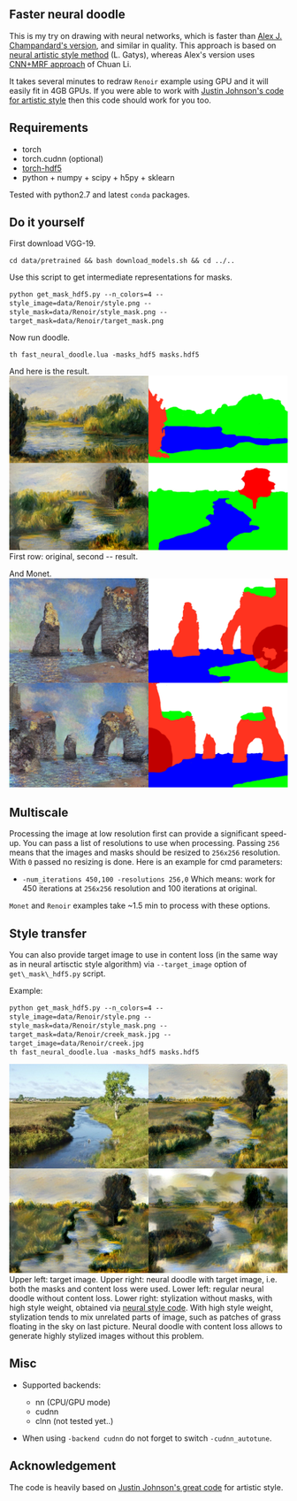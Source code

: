 ## Faster neural doodle

This is my try on drawing with neural networks, which is faster than [Alex J. Champandard's version](https://github.com/alexjc/neural-doodle), and similar in quality. This approach is based on [neural artistic style method](http://arxiv.org/abs/1508.06576) (L. Gatys), whereas Alex's version uses [CNN+MRF approach](http://arxiv.org/abs/1601.04589) of Chuan Li.

It takes several minutes to redraw `Renoir` example using GPU and it will easily fit in 4GB GPUs. If you were able to work with [Justin Johnson's code for artistic style](https://github.com/jcjohnson/neural-style) then this code should work for you too. 

## Requirements
- torch
- torch.cudnn (optional)
- [torch-hdf5](https://github.com/deepmind/torch-hdf5)
- python + numpy + scipy + h5py + sklearn

Tested with python2.7 and latest `conda` packages.
## Do it yourself

First download VGG-19.
```
cd data/pretrained && bash download_models.sh && cd ../..
```

Use this script to get intermediate representations for masks. 
```
python get_mask_hdf5.py --n_colors=4 --style_image=data/Renoir/style.png --style_mask=data/Renoir/style_mask.png --target_mask=data/Renoir/target_mask.png
```

Now run doodle.
```
th fast_neural_doodle.lua -masks_hdf5 masks.hdf5
```

And here is the result.
![Renoir](data/Renoir/grid.png)
First row: original, second -- result.

And Monet.
![Monet](data/Monet/grid.png)

## Multiscale

Processing the image at low resolution first can provide a significant speed-up. You can pass a list of resolutions to use when processing. Passing `256` means that the images and masks should be resized to `256x256` resolution. With `0` passed no resizing is done. Here is an example for cmd parameters: 
- `-num_iterations 450,100 -resolutions 256,0`
Which means: work for 450 iterations at `256x256` resolution and 100 iterations at original. 

`Monet` and `Renoir` examples take ~1.5 min to process with these options. 

## Style transfer

You can also provide target image to use in content loss (in the same way as in neural artisctic style algorithm) via `--target_image` option of `get\_mask\_hdf5.py` script.

Example:
```
python get_mask_hdf5.py --n_colors=4 --style_image=data/Renoir/style.png --style_mask=data/Renoir/style_mask.png --target_mask=data/Renoir/creek_mask.jpg --target_image=data/Renoir/creek.jpg
th fast_neural_doodle.lua -masks_hdf5 masks.hdf5
```

![Renoir](data/Renoir/comparison.jpg)
Upper left: target image. Upper right: neural doodle with target image, i.e. both the masks and content loss were used. Lower left: regular neural doodle without content loss. Lower right: stylization without masks, with high style weight, obtained via [neural style code](https://github.com/jcjohnson/neural-style). With high style weight, stylization tends to mix unrelated parts of image, such as patches of grass floating in the sky on last picture. Neural doodle with content loss allows to generate highly stylized images without this problem.

## Misc
- Supported backends: 
	- nn (CPU/GPU mode)
	- cudnn
	- clnn (not tested yet..)
 
- When using `-backend cudnn` do not forget to switch `-cudnn_autotune`.

## Acknowledgement

The code is heavily based on [Justin Johnson's great code](https://github.com/jcjohnson/neural-style) for artistic style.

